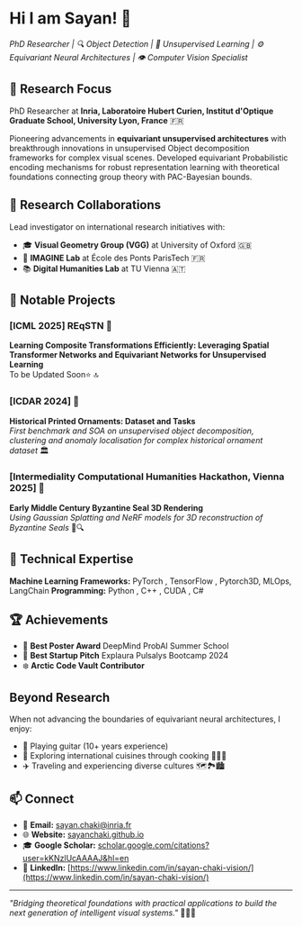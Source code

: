 # Hi I am Sayan! 👋
*PhD Researcher | 🔍 Object Detection | 🧠 Unsupervised Learning | ⚙️ Equivariant Neural Architectures | 👁️ Computer Vision Specialist*

## 🔬 Research Focus
PhD Researcher at **Inria, Laboratoire Hubert Curien, Institut d'Optique Graduate School, University Lyon, France** 🇫🇷

Pioneering advancements in **equivariant unsupervised architectures** with breakthrough innovations in unsupervised Object decomposition frameworks for complex visual scenes. Developed equivariant Probabilistic encoding mechanisms for robust representation learning with theoretical foundations connecting group theory with PAC-Bayesian bounds.

## 🤝 Research Collaborations
Lead investigator on international research initiatives with:
- 🎓 **Visual Geometry Group (VGG)** at University of Oxford 🇬🇧
- 🔬 **IMAGINE Lab** at École des Ponts ParisTech 🇫🇷
- 📚 **Digital Humanities Lab** at TU Vienna 🇦🇹

## 📌 Notable Projects

### [ICML 2025] REqSTN 🌟
**Learning Composite Transformations Efficiently: Leveraging Spatial Transformer Networks and Equivariant Networks for Unsupervised Learning**  
To be Updated Soon⭐ 🔝

### [ICDAR 2024] 🌟
**Historical Printed Ornaments: Dataset and Tasks**  
*First benchmark and SOA on unsupervised object decomposition, clustering and anomaly localisation for complex historical ornament dataset* 🏛️

### [Intermediality Computational Humanities Hackathon, Vienna 2025] 🌟
**Early Middle Century Byzantine Seal 3D Rendering**  
*Using Gaussian Splatting and NeRF models for 3D reconstruction of Byzantine Seals* 🏺🔍

## 🔧 Technical Expertise
**Machine Learning Frameworks:** PyTorch , TensorFlow , Pytorch3D, MLOps, LangChain
**Programming:** Python , C++ , CUDA , C#

## 🏆 Achievements
- 🏅 **Best Poster Award** DeepMind ProbAI Summer School
- 🌟 **Best Startup Pitch** Explaura Pulsalys Bootcamp 2024
- ❄️ **Arctic Code Vault Contributor**

## Beyond Research
When not advancing the boundaries of equivariant neural architectures, I enjoy:
- 🎸 Playing guitar (10+ years experience)
- 🍳 Exploring international cuisines through cooking 🌮🍕🍜
- ✈️ Traveling and experiencing diverse cultures 🗺️🏞️🏙️

## 📫 Connect
- 📧 **Email:** sayan.chaki@inria.fr
- 🌐 **Website:** [sayanchaki.github.io](https://sayanchaki.github.io/)
- 🎓 **Google Scholar:** [scholar.google.com/citations?user=kKNzlUcAAAAJ&hl=en](https://scholar.google.com/citations?user=kKNzlUcAAAAJ&hl=en)
- 👔 **LinkedIn:** [https://www.linkedin.com/in/sayan-chaki-vision/](https://www.linkedin.com/in/sayan-chaki-vision/)

---
*"Bridging theoretical foundations with practical applications to build the next generation of intelligent visual systems."* 💫🔮🚀
